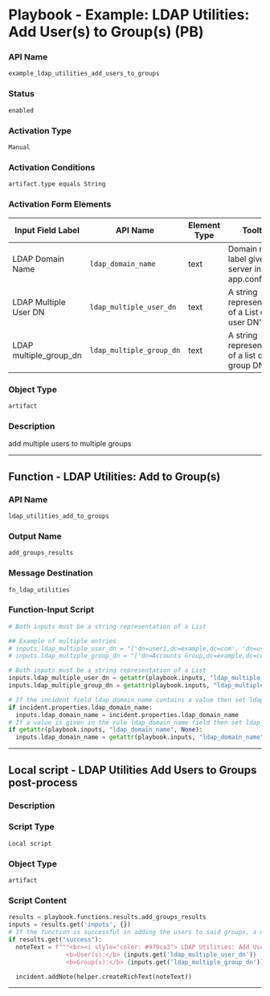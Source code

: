 <!--
    DO NOT MANUALLY EDIT THIS FILE
    THIS FILE IS AUTOMATICALLY GENERATED WITH resilient-sdk codegen
    Generated with resilient-sdk v51.0.1.0.695
-->

# Playbook - Example: LDAP Utilities: Add User(s) to Group(s) (PB)

### API Name
`example_ldap_utilities_add_users_to_groups`

### Status
`enabled`

### Activation Type
`Manual`

### Activation Conditions
`artifact.type equals String`

### Activation Form Elements
| Input Field Label | API Name | Element Type | Tooltip | Requirement |
| ----------------- | -------- | ------------ | ------- | ----------- |
| LDAP Domain Name | `ldap_domain_name` | text | Domain name label given to server in app.config | Optional |
| LDAP Multiple User DN | `ldap_multiple_user_dn` | text | A string representation of a List of user DN's | Always |
| LDAP multiple_group_dn | `ldap_multiple_group_dn` | text | A string representation of a list of group DN's | Always |

### Object Type
`artifact`

### Description
add multiple users to multiple groups


---
## Function - LDAP Utilities: Add to Group(s)

### API Name
`ldap_utilities_add_to_groups`

### Output Name
`add_groups_results`

### Message Destination
`fn_ldap_utilities`

### Function-Input Script
```python
# Both inputs must be a string representation of a List

## Example of multiple entries
# inputs.ldap_multiple_user_dn = "['dn=user1,dc=example,dc=com', 'dn=user2,dc=example,dc=com']"
# inputs.ldap_multiple_group_dn = "['dn=Accounts Group,dc=example,dc=com', 'dn=IT Group,dc=example,dc=com']"

# Both inputs must be a string representation of a List
inputs.ldap_multiple_user_dn = getattr(playbook.inputs, "ldap_multiple_user_dn", None)
inputs.ldap_multiple_group_dn = getattr(playbook.inputs, "ldap_multiple_group_dn", None)

# If the incident field ldap_domain_name contains a value then set ldap_domain_name to that value
if incident.properties.ldap_domain_name:
  inputs.ldap_domain_name = incident.properties.ldap_domain_name
# If a value is given in the rule ldap_domain_name field then set ldap_domain_name to that value
if getattr(playbook.inputs, "ldap_domain_name", None):
  inputs.ldap_domain_name = getattr(playbook.inputs, "ldap_domain_name", None)
```

---

## Local script - LDAP Utilities Add Users to Groups post-process

### Description


### Script Type
`Local script`

### Object Type
`artifact`

### Script Content
```python
results = playbook.functions.results.add_groups_results
inputs = results.get('inputs', {})
# If the function is successful in adding the users to said groups, a note is added to the incident
if results.get("success"):
  noteText = f"""<br><i style="color: #979ca3"> LDAP Utilities: Add User(s) to Group(s) <u>complete</u>:</i>
                <b>User(s):</b> {inputs.get('ldap_multiple_user_dn')}
                <b>Group(s):</b> {inputs.get('ldap_multiple_group_dn')}"""

  incident.addNote(helper.createRichText(noteText))
```

---

